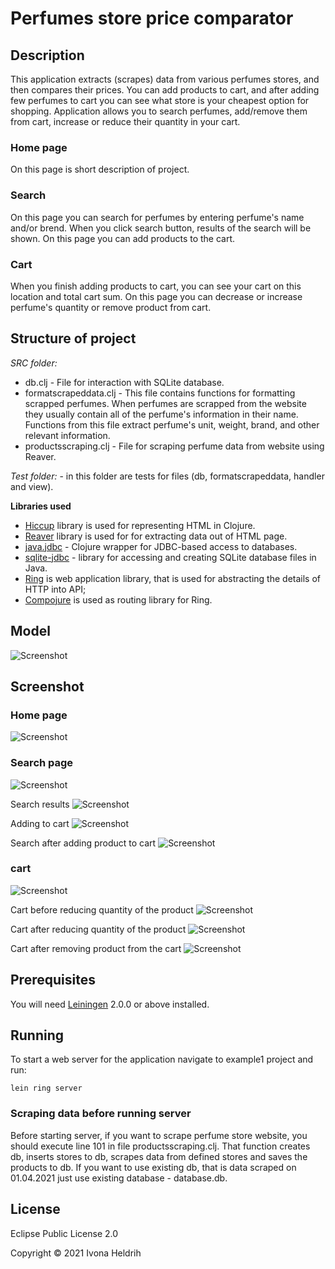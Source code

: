 # Perfumes store price comparator

## Description

This application extracts (scrapes) data from various perfumes stores, and then compares their prices.  You can add products to cart, and after adding few perfumes to cart you can see what store is your cheapest option for shopping. 
Application allows you to search perfumes, add/remove them from cart, increase or reduce their quantity in your cart.

### Home page

On this page is short description of project.

### Search

On this page you can search for perfumes by entering perfume's name and/or brend.
When you click search button, results of the search will be shown.
On this page you can add products to the cart.

### Cart

When you finish adding products to cart, you can see your cart on this location and total cart sum.
On this page you can decrease or increase perfume's quantity or remove product from cart.
 

## Structure of project

_SRC folder:_
- db.clj - File for interaction with SQLite database.
- formatscrapeddata.clj - This file contains functions for formatting scrapped perfumes. When perfumes are scrapped from the website they usually contain all of the perfume's information in their name. Functions from this file extract perfume's unit, weight, brand, and other relevant information.
- productsscraping.clj - File for scraping perfume data from website using Reaver.

_Test folder:_ - in this folder are tests for files (db, formatscrapeddata, handler and view).

**Libraries used**

- [Hiccup](https://github.com/weavejester/hiccup) library is used for representing HTML in Clojure.
- [Reaver](https://github.com/mischov/reaver) library is used for for extracting data out of HTML page.
- [java.jdbc](https://github.com/clojure/java.jdbc) - Clojure wrapper for JDBC-based access to databases.
- [sqlite-jdbc](https://github.com/xerial/sqlite-jdbc) - library for accessing and creating SQLite database files in Java.
- [Ring](https://github.com/ring-clojure/ring) is web application library, that is used for abstracting the details of HTTP into API;
- [Compojure](https://github.com/weavejester/compojure) is used as routing library for Ring.


## Model

![Screenshot](resources/public/model.jpg)

## Screenshot

### Home page
![Screenshot](resources/public/home.jpg)

### Search page

![Screenshot](resources/public/search.jpg)

Search results
![Screenshot](resources/public/searchres.jpg)

Adding to cart
![Screenshot](resources/public/added.jpg)

Search after adding product to cart
![Screenshot](resources/public/searchafter.jpg)


### cart
![Screenshot](resources/public/cart.jpg)

Cart before reducing quantity of the product
![Screenshot](resources/public/cartbeforered.jpg)

Cart after reducing quantity of the product
![Screenshot](resources/public/cartafterred.jpg)

Cart after removing product from the cart
![Screenshot](resources/public/afterremove.jpg)

## Prerequisites

You will need [Leiningen][] 2.0.0 or above installed.

[leiningen]: https://github.com/technomancy/leiningen

## Running

To start a web server for the application navigate to example1 project and run:

    lein ring server

### Scraping data before running server

Before starting server, if you want to scrape perfume store website, you should execute line 101 in file productsscraping.clj. That function creates db, inserts stores to db, scrapes data from defined stores and saves the products to db. If you want to use existing db, that is data scraped on 01.04.2021 just use existing database - database.db.

## License
Eclipse Public License 2.0

Copyright © 2021 Ivona Heldrih
